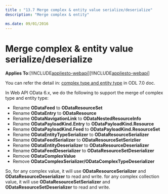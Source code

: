 ```yaml
---
title : "13.7 Merge complex & entity value serialize/deserialize"
description: "Merge complex & entity"

ms.date: 09/01/2016
---
```

# Merge complex & entity value serialize/deserialize
**Applies To**:[!INCLUDE[appliesto-webapi](../includes/appliesto-webapi-v7.md)][!INCLUDE[appliesto-webapi](../includes/appliesto-webapi-v6.md)]

You can refer the detail in: [complex type and entity type](/odata/odatalib/merge-complex-and-entity) in ODL 7.0 doc.

In Web API OData 6.x, we do the following to support the merge of complex type and entity type:

* Rename **ODataFeed** to **ODataResourceSet**
* Rename **ODataEntry** to **ODataResource**  
* Rename **ODataNavigationLink**  to  **ODataNestedResourceInfo**  
* Rename **ODataPayloadKind.Entry**  to  **ODataPayloadKind.Resource**
* Rename **ODataPayloadKind.Feed**  to  **ODataPayloadKind.ResourceSet**
* Rename **ODataEntityTypeSerializer**  to  **ODataResourceSerializer** 
* Rename **ODataFeedSerializer**  to  **ODataResourceSetSerizlier** 
* Rename **ODataEntityDeserializer**  to  **ODataResourceDeserializer** 
* Rename **ODataFeedDeserializer**  to  **ODataResourceSetDeserializer**
* Remove **ODataComplexValue**  
* Remove **ODataComplexSerializer/ODataComplexTypeDeserializer** 

So, for any complex value, it will use **ODataResourceSerializer** and **ODataResourceDeserializer** to read and write.
for any complex collection value, it will use **ODataResourceSetSerializer** and **ODataResourceSetDeserializer** to read and write.

